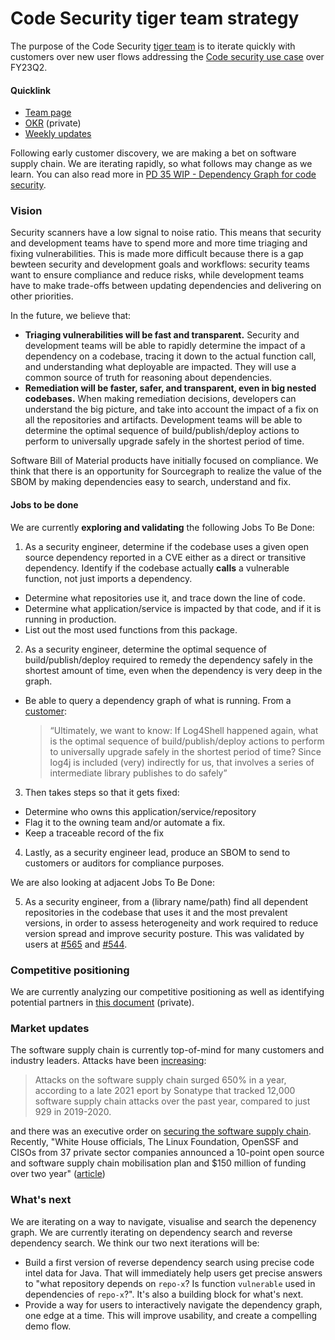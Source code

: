 # Code Security tiger team strategy

The purpose of the Code Security [tiger team](https://en.wikipedia.org/wiki/Tiger_team) is to iterate quickly with customers over new user flows addressing the [Code security use case](../../use-cases/code-security.md) over FY23Q2.

#### Quicklink

- [Team page](../../../../departments/engineering/dev/code-graph/code-security-tiger-team/index.md)
- [OKR](https://docs.google.com/document/d/1wh8enIZs8mDEoBs_HiPP4v9SIF2gFuhtMFAhbROe2EI/edit#heading=h.tsga00gx9kb8) (private)
- [Weekly updates](https://github.com/sourcegraph/code-graph/issues/21)

Following early customer discovery, we are making a bet on software supply chain. We are iterating rapidly, so what follows may change as we learn. You can also read more in [PD 35 WIP - Dependency Graph for code security](https://docs.google.com/document/d/1Bq2SAx-FXxzW0YFbkIYoPS6bvy-LvlvZMyOTNUI1NV0/edit#heading=h.z5ozjpfzh2yl).

### Vision

Security scanners have a low signal to noise ratio. This means that security and development teams have to spend more and more time triaging and fixing vulnerabilities. This is made more difficult because there is a gap bewteen security and development goals and workflows: security teams want to ensure compliance and reduce risks, while development teams have to make trade-offs between updating dependencies and delivering on other priorities.

In the future, we believe that:

- **Triaging vulnerabilities will be fast and transparent.** Security and development teams will be able to rapidly determine the impact of a dependency on a codebase, tracing it down to the actual function call, and understanding what deployable are impacted. They will use a common source of truth for reasoning about dependencies.
- **Remediation will be faster, safer, and transparent, even in big nested codebases.** When making remediation decisions, developers can understand the big picture, and take into account the impact of a fix on all the repositories and artifacts. Development teams will be able to determine the optimal sequence of build/publish/deploy actions to perform to universally upgrade safely in the shortest period of time.

Software Bill of Material products have initially focused on compliance. We think that there is an opportunity for Sourcegraph to realize the value of the SBOM by making dependencies easy to search, understand and fix.

#### Jobs to be done

We are currently **exploring and validating** the following Jobs To Be Done:

1. As a security engineer, determine if the codebase uses a given open source dependency reported in a CVE either as a direct or transitive dependency. Identify if the codebase actually **calls** a vulnerable function, not just imports a dependency.

- Determine what repositories use it, and trace down the line of code.
- Determine what application/service is impacted by that code, and if it is running in production.
- List out the most used functions from this package.

2. As a security engineer, determine the optimal sequence of build/publish/deploy required to remedy the dependency safely in the shortest amount of time, even when the dependency is very deep in the graph.

- Be able to query a dependency graph of what is running. From a [customer](https://airtable.com/appNsjegbsi2XumCg/tblBc12PKMuKuo40E/viw0rEcIMXmoAQVVF/recaGJm5nzt7bs9lB?blocks=hide):
  > “Ultimately, we want to know: If Log4Shell happened again, what is the optimal sequence of build/publish/deploy actions to perform to universally upgrade safely in the shortest period of time? Since log4j is included (very) indirectly for us, that involves a series of intermediate library publishes to do safely”

3. Then takes steps so that it gets fixed:

- Determine who owns this application/service/repository
- Flag it to the owning team and/or automate a fix.
- Keep a traceable record of the fix

4. Lastly, as a security engineer lead, produce an SBOM to send to customers or auditors for compliance purposes.

We are also looking at adjacent Jobs To Be Done:

5. As a security engineer, from a (library name/path) find all dependent repositories in the codebase that uses it and the most prevalent versions, in order to assess heterogeneity and work required to reduce version spread and improve security posture. This was validated by users at [#565](https://github.com/sourcegraph/accounts/issues/565) and [#544](https://github.com/sourcegraph/accounts/issues/544).

### Competitive positioning

We are currently analyzing our competitive positioning as well as identifying potential partners in [this document](https://docs.google.com/document/d/1FlKYLUuSNLp34yY3F3dNBPeC9icFaoD-pZOILGWrxEI/edit#) (private).

### Market updates

The software supply chain is currently top-of-mind for many customers and industry leaders. Attacks have been [increasing](https://thestack.technology/docker-software-bill-of-materials/?amp):

> Attacks on the software supply chain surged 650% in a year, according to a late 2021 eport by Sonatype that tracked 12,000 software supply chain attacks over the past year, compared to just 929 in 2019-2020.

and there was an executive order on [securing the software supply chain](https://www.whitehouse.gov/briefing-room/presidential-actions/2021/02/24/executive-order-on-americas-supply-chains/). Recently, "White House officials, The Linux Foundation, OpenSSF and CISOs from 37 private sector companies announced a 10-point open source and software supply chain mobilisation plan and $150 million of funding over two year" ([article](https://thestack.technology/10-point-open-source-software-security-mobilization-plan/?amp=1))

### What's next

We are iterating on a way to navigate, visualise and search the depenency graph. We are currently iterating on dependency search and reverse dependency search. We think our two next iterations will be:

- Build a first version of reverse dependency search using precise code intel data for Java. That will immediately help users get precise answers to "what repository depends on `repo-x`? Is function `vulnerable` used in dependencies of `repo-x`?". It's also a building block for what's next.
- Provide a way for users to interactively navigate the dependency graph, one edge at a time. This will improve usability, and create a compelling demo flow.
